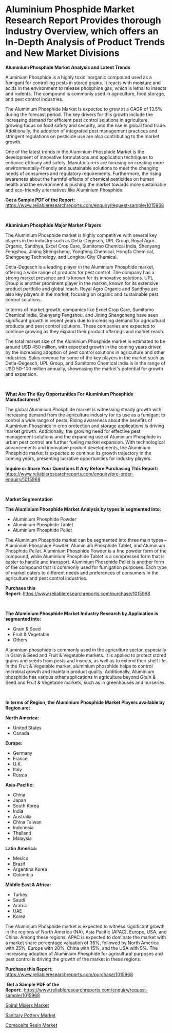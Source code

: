 <p><h1>Aluminium Phosphide Market Research Report Provides thorough Industry Overview, which offers an In-Depth Analysis of Product Trends and New Market Divisions</h1></p><p><strong>Aluminium Phosphide Market Analysis and Latest Trends</strong></p>
<p><p>Aluminium Phosphide is a highly toxic inorganic compound used as a fumigant for controlling pests in stored grains. It reacts with moisture and acids in the environment to release phosphine gas, which is lethal to insects and rodents. The compound is commonly used in agriculture, food storage, and pest control industries.</p><p>The Aluminium Phosphide Market is expected to grow at a CAGR of 13.5% during the forecast period. The key drivers for this growth include the increasing demand for efficient pest control solutions in agriculture, growing focus on food safety and security, and the rise in global food trade. Additionally, the adoption of integrated pest management practices and stringent regulations on pesticide use are also contributing to the market growth.</p><p>One of the latest trends in the Aluminium Phosphide Market is the development of innovative formulations and application techniques to enhance efficacy and safety. Manufacturers are focusing on creating more environmentally-friendly and sustainable solutions to meet the changing needs of consumers and regulatory requirements. Furthermore, the rising awareness about the harmful effects of chemical pesticides on human health and the environment is pushing the market towards more sustainable and eco-friendly alternatives like Aluminium Phosphide.</p></p>
<p><strong>Get a Sample PDF of the Report:&nbsp;</strong> <a href="https://www.reliableresearchreports.com/enquiry/request-sample/1015968">https://www.reliableresearchreports.com/enquiry/request-sample/1015968</a></p>
<p>&nbsp;</p>
<p><strong>Aluminium Phosphide Major Market Players</strong></p>
<p><p>The Aluminium Phosphide market is highly competitive with several key players in the industry such as Detia-Degesch, UPL Group, Royal Agro Organic, Sandhya, Excel Crop Care, Sumitomo Chemical India, Shenyang Fengshou, Jining Shengcheng, Yongfeng Chemical, Hongfa Chemical, Shengpeng Technology, and Longkou City Chemical.</p><p>Detia-Degesch is a leading player in the Aluminium Phosphide market, offering a wide range of products for pest control. The company has a strong market presence and is known for its innovative solutions. UPL Group is another prominent player in the market, known for its extensive product portfolio and global reach. Royal Agro Organic and Sandhya are also key players in the market, focusing on organic and sustainable pest control solutions.</p><p>In terms of market growth, companies like Excel Crop Care, Sumitomo Chemical India, Shenyang Fengshou, and Jining Shengcheng have seen significant growth in recent years due to increasing demand for agricultural products and pest control solutions. These companies are expected to continue growing as they expand their product offerings and market reach.</p><p>The total market size of the Aluminium Phosphide market is estimated to be around USD 450 million, with expected growth in the coming years driven by the increasing adoption of pest control solutions in agriculture and other industries. Sales revenue for some of the key players in the market such as Detia-Degesch, UPL Group, and Sumitomo Chemical India is in the range of USD 50-100 million annually, showcasing the market's potential for growth and expansion.</p></p>
<p>&nbsp;</p>
<p><strong>What Are The Key Opportunities For Aluminium Phosphide Manufacturers?</strong></p>
<p><p>The global Aluminium Phosphide market is witnessing steady growth with increasing demand from the agriculture industry for its use as a fumigant to control a wide range of pests. Rising awareness about the benefits of Aluminium Phosphide in crop protection and storage applications is driving market growth. Additionally, the growing need for effective pest management solutions and the expanding use of Aluminium Phosphide in urban pest control are further fueling market expansion. With technological advancements and innovative product developments, the Aluminium Phosphide market is expected to continue its growth trajectory in the coming years, presenting lucrative opportunities for industry players.</p></p>
<p><strong>Inquire or Share Your Questions If Any Before Purchasing This Report:</strong> <a href="https://www.reliableresearchreports.com/enquiry/pre-order-enquiry/1015968">https://www.reliableresearchreports.com/enquiry/pre-order-enquiry/1015968</a></p>
<p>&nbsp;</p>
<p><strong>Market Segmentation</strong></p>
<p><strong>The Aluminium Phosphide Market Analysis by types is segmented into:</strong></p>
<p><ul><li>Aluminium Phosphide Powder</li><li>Aluminium Phosphide Tablet</li><li>Aluminium Phosphide Pellet</li></ul></p>
<p><p>The Aluminium Phosphide market can be segmented into three main types – Aluminium Phosphide Powder, Aluminium Phosphide Tablet, and Aluminium Phosphide Pellet. Aluminium Phosphide Powder is a fine powder form of the compound, while Aluminium Phosphide Tablet is a compressed form that is easier to handle and transport. Aluminium Phosphide Pellet is another form of the compound that is commonly used for fumigation purposes. Each type of market caters to different needs and preferences of consumers in the agriculture and pest control industries.</p></p>
<p><strong>Purchase this Report:&nbsp;</strong><a href="https://www.reliableresearchreports.com/purchase/1015968">https://www.reliableresearchreports.com/purchase/1015968</a></p>
<p>&nbsp;</p>
<p><strong>The Aluminium Phosphide Market Industry Research by Application is segmented into:</strong></p>
<p><ul><li>Grain & Seed</li><li>Fruit & Vegetable</li><li>Others</li></ul></p>
<p><p>Aluminium phosphide is commonly used in the agriculture sector, especially in Grain & Seed and Fruit & Vegetable markets. It is applied to protect stored grains and seeds from pests and insects, as well as to extend their shelf life. In the Fruit & Vegetable market, aluminium phosphide helps to control microbial growth and maintain product quality. Additionally, Aluminium phosphide has various other applications in agriculture beyond Grain & Seed and Fruit & Vegetable markets, such as in greenhouses and nurseries.</p></p>
<p>&nbsp;</p>
<p><strong>In terms of Region, the Aluminium Phosphide Market Players available by Region are:</strong></p>
<p>
    <p> <strong> North America: </strong>
        <ul>
            <li>United States</li>
            <li>Canada</li>
        </ul>
        </p> 
    <p> <strong> Europe: </strong>
        <ul>
            <li>Germany</li>
            <li>France</li>
            <li>U.K.</li>
            <li>Italy</li>
            <li>Russia</li>
        </ul>
        </p> 
    <p> <strong> Asia-Pacific: </strong>
        <ul>
            <li>China</li>
            <li>Japan</li>
            <li>South Korea</li>
            <li>India</li>
            <li>Australia</li>
            <li>China Taiwan</li>
            <li>Indonesia</li>
            <li>Thailand</li>
            <li>Malaysia</li>
        </ul>
        </p> 
    <p> <strong> Latin America: </strong>
        <ul>
            <li>Mexico</li>
            <li>Brazil</li>
            <li>Argentina Korea</li>
            <li>Colombia</li>
        </ul>
        </p> 
    <p> <strong> Middle East & Africa: </strong>
        <ul>
            <li>Turkey</li>
            <li>Saudi</li>
            <li>Arabia</li>
            <li>UAE</li>
            <li>Korea</li>
        </ul>
    </p>
    </p>
<p><p>The Aluminium Phosphide market is expected to witness significant growth in the regions of North America (NA), Asia Pacific (APAC), Europe, USA, and China. Among these regions, APAC is expected to dominate the market with a market share percentage valuation of 35%, followed by North America with 25%, Europe with 20%, China with 15%, and the USA with 5%. The increasing adoption of Aluminium Phosphide for agricultural purposes and pest control is driving the growth of the market in these regions.</p></p>
<p><strong>Purchase this Report: </strong><a href="https://www.reliableresearchreports.com/purchase/1015968">https://www.reliableresearchreports.com/purchase/1015968</a></p>
<p>&nbsp;<strong>Get a Sample PDF of the Report:&nbsp;&nbsp;</strong><a href="https://www.reliableresearchreports.com/enquiry/request-sample/1015968">https://www.reliableresearchreports.com/enquiry/request-sample/1015968</a></p>
<p><strong></strong></p>
<p><p><a href="https://view.publitas.com/reportprime-1/spiral-mixers-market-size-furnishes-valuable-information-encompassing-market-share-market-trends-and-projections-spanning-from-2023-to-2030/">Spiral Mixers Market</a></p><p><a href="https://github.com/yemakinde/Market-Research-Report-List-1/blob/main/sanitary-pottery-market.md">Sanitary Pottery Market</a></p><p><a href="https://github.com/Alonsoolds3wq1d81czn8rbol/Market-Research-Report-List-1/blob/main/composite-resin-market.md">Composite Resin Market</a></p></p>
